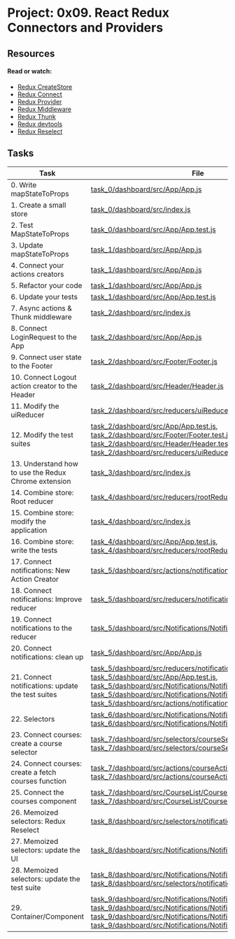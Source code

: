 # Project: 0x09. React Redux Connectors and Providers

## Resources

#### Read or watch:

* [Redux CreateStore](https://intranet.alxswe.com/rltoken/ikKKj2fd_SIrduP4NMRcfw)
* [Redux Connect](https://intranet.alxswe.com/rltoken/ikKKj2fd_SIrduP4NMRcfw)
* [Redux Provider](https://intranet.alxswe.com/rltoken/72p5lYmSlSpGICod8lUY8A)
* [Redux Middleware](https://intranet.alxswe.com/rltoken/JugQ1X52DCCCsOeOkkAiXg)
* [Redux Thunk](https://intranet.alxswe.com/rltoken/qakbRbg-38BugU7ReccOOQ)
* [Redux devtools](https://intranet.alxswe.com/rltoken/hj2zpx-DjBQuPaT3GjHCiw)
* [Redux Reselect](https://intranet.alxswe.com/rltoken/YvZcWXnHZCxtP0gb60ck9w)
## Tasks

| Task | File |
| ---- | ---- |
| 0. Write mapStateToProps | [task_0/dashboard/src/App/App.js](./task_0/dashboard/src/App/App.js) |
| 1. Create a small store | [task_0/dashboard/src/index.js](./task_0/dashboard/src/index.js) |
| 2. Test MapStateToProps | [task_0/dashboard/src/App/App.test.js](./task_0/dashboard/src/App/App.test.js) |
| 3. Update mapStateToProps | [task_1/dashboard/src/App/App.js](./task_1/dashboard/src/App/App.js) |
| 4. Connect your actions creators | [task_1/dashboard/src/App/App.js](./task_1/dashboard/src/App/App.js) |
| 5. Refactor your code | [task_1/dashboard/src/App/App.js](./task_1/dashboard/src/App/App.js) |
| 6. Update your tests | [task_1/dashboard/src/App/App.test.js](./task_1/dashboard/src/App/App.test.js) |
| 7. Async actions & Thunk middleware | [task_2/dashboard/src/index.js](./task_2/dashboard/src/index.js) |
| 8. Connect LoginRequest to the App | [task_2/dashboard/src/App/App.js](./task_2/dashboard/src/App/App.js) |
| 9. Connect user state to the Footer | [task_2/dashboard/src/Footer/Footer.js](./task_2/dashboard/src/Footer/Footer.js) |
| 10. Connect Logout action creator to the Header | [task_2/dashboard/src/Header/Header.js](./task_2/dashboard/src/Header/Header.js) |
| 11. Modify the uiReducer | [task_2/dashboard/src/reducers/uiReducer.js](./task_2/dashboard/src/reducers/uiReducer.js) |
| 12. Modify the test suites | [task_2/dashboard/src/App/App.test.js](./task_2/dashboard/src/App/App.test.js), [task_2/dashboard/src/Footer/Footer.test.js](./task_2/dashboard/src/Footer/Footer.test.js), [task_2/dashboard/src/Header/Header.test.js](./task_2/dashboard/src/Header/Header.test.js), [task_2/dashboard/src/reducers/uiReducer.test.js](./task_2/dashboard/src/reducers/uiReducer.test.js) |
| 13. Understand how to use the Redux Chrome extension | [task_3/dashboard/src/index.js](./task_3/dashboard/src/index.js) |
| 14. Combine store: Root reducer | [task_4/dashboard/src/reducers/rootReducer.js](./task_4/dashboard/src/reducers/rootReducer.js) |
| 15. Combine store: modify the application | [task_4/dashboard/src/index.js](./task_4/dashboard/src/index.js) |
| 16. Combine store: write the tests | [task_4/dashboard/src/App/App.test.js](./task_4/dashboard/src/App/App.test.js), [task_4/dashboard/src/reducers/rootReducer.test.js](./task_4/dashboard/src/reducers/rootReducer.test.js) |
| 17. Connect notifications: New Action Creator | [task_5/dashboard/src/actions/notificationActionCreators.js](./task_5/dashboard/src/actions/notificationActionCreators.js) |
| 18. Connect notifications: Improve reducer | [task_5/dashboard/src/reducers/notificationReducer.js](./task_5/dashboard/src/reducers/notificationReducer.js) |
| 19. Connect notifications to the reducer | [task_5/dashboard/src/Notifications/Notifications.js](./task_5/dashboard/src/Notifications/Notifications.js) |
| 20. Connect notifications: clean up | [task_5/dashboard/src/App/App.js](./task_5/dashboard/src/App/App.js) |
| 21. Connect notifications: update the test suites | [task_5/dashboard/src/reducers/notificationReducer.test.js](./task_5/dashboard/src/reducers/notificationReducer.test.js), [task_5/dashboard/src/App/App.test.js](./task_5/dashboard/src/App/App.test.js), [task_5/dashboard/src/Notifications/Notifications.js](./task_5/dashboard/src/Notifications/Notifications.js), [task_5/dashboard/src/Notifications/Notifications.test.js](./task_5/dashboard/src/Notifications/Notifications.test.js), [task_5/dashboard/src/actions/notificationActionCreators.test.js](./task_5/dashboard/src/actions/notificationActionCreators.test.js) |
| 22. Selectors | [task_6/dashboard/src/Notifications/Notifications.js](./task_6/dashboard/src/Notifications/Notifications.js), [task_6/dashboard/src/Notifications/Notifications.test.js](./task_6/dashboard/src/Notifications/Notifications.test.js) |
| 23. Connect courses: create a course selector | [task_7/dashboard/src/selectors/courseSelector.js](./task_7/dashboard/src/selectors/courseSelector.js), [task_7/dashboard/src/selectors/courseSelector.test.js](./task_7/dashboard/src/selectors/courseSelector.test.js) |
| 24. Connect courses: create a fetch courses function | [task_7/dashboard/src/actions/courseActionCreators.js](./task_7/dashboard/src/actions/courseActionCreators.js), [task_7/dashboard/src/actions/courseActionCreators.test.js](./task_7/dashboard/src/actions/courseActionCreators.test.js) |
| 25. Connect the courses component | [task_7/dashboard/src/CourseList/CourseList.js](./task_7/dashboard/src/CourseList/CourseList.js), [task_7/dashboard/src/CourseList/CourseList.test.js](./task_7/dashboard/src/CourseList/CourseList.test.js) |
| 26. Memoized selectors: Redux Reselect | [task_8/dashboard/src/selectors/notificationSelector.js](./task_8/dashboard/src/selectors/notificationSelector.js) |
| 27. Memoized selectors: update the UI | [task_8/dashboard/src/Notifications/Notifications.js](./task_8/dashboard/src/Notifications/Notifications.js) |
| 28. Memoized selectors: update the test suite | [task_8/dashboard/src/Notifications/Notifications.test.js](./task_8/dashboard/src/Notifications/Notifications.test.js), [task_8/dashboard/src/selectors/notificationSelector.test.js](./task_8/dashboard/src/selectors/notificationSelector.test.js) |
| 29. Container/Component | [task_9/dashboard/src/Notifications/Notifications.js](./task_9/dashboard/src/Notifications/Notifications.js), [task_9/dashboard/src/Notifications/Notifications.test.js](./task_9/dashboard/src/Notifications/Notifications.test.js), [task_9/dashboard/src/Notifications/NotificationsContainer.js](./task_9/dashboard/src/Notifications/NotificationsContainer.js), [task_9/dashboard/src/Notifications/NotificationsContainer.test.js](./task_9/dashboard/src/Notifications/NotificationsContainer.test.js) |
